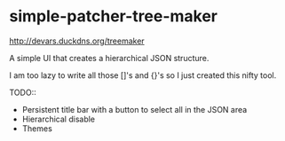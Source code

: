 # simple-patcher-tree-maker

http://devars.duckdns.org/treemaker

A simple UI that creates a hierarchical JSON structure.

I am too lazy to write all those []'s and {}'s so I just created this nifty tool.

TODO::
* Persistent title bar with a button to select all in the JSON area
* Hierarchical disable
* Themes
